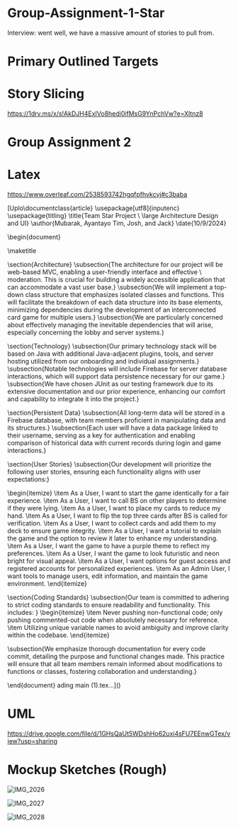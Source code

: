 # Group-Assignment-1-Star
Interview: went well, we have a massive amount of stories to pull from.

# Primary Outlined Targets

# Story Slicing
[https://1drv.ms/x/s!AkDJH4ExIVo8hedi0ifMsG9YnPchVw?e=Xltnz8
](https://onedrive.live.com/edit?id=3C5A2131811FC940!95204&resid=3C5A2131811FC940!95204&ithint=file%2cxlsx&authkey=!ABr06iYIycLPXmQ&wdo=2&cid=3c5a2131811fc940)

# Group Assignment 2

# Latex
https://www.overleaf.com/2538593742hgqfpfhvkcvj#c3baba

[Uplo\documentclass{article}
\usepackage[utf8]{inputenc}
\usepackage{titling}
\title{Team Star Project \\ \large Architecture Design and UI}
\author{Mubarak, Ayantayo Tim, Josh, and Jack}
\date{10/9/2024}

\begin{document}

\maketitle


\section{Architecture}
\subsection{The architecture for our project will be web-based MVC, enabling a user-friendly interface and effective \\ moderation. This is crucial for building a widely accessible application that can accommodate a vast user base.}
\subsection{We will implement a top-down class structure that emphasizes isolated classes and functions. This will facilitate the breakdown of each data structure into its base elements, minimizing dependencies during the development of an interconnected card game for multiple users.}
\subsection{We are particularly concerned about effectively managing the inevitable dependencies that will arise, especially concerning the lobby and server systems.}


\section{Technology}
\subsection{Our primary technology stack will be based on Java with additional Java-adjacent plugins, tools, and server hosting utilized from our onboarding and individual assignments.}
\subsection{Notable technologies will include Firebase for server database interactions, which will support data persistence necessary for our game.}
\subsection{We have chosen JUnit as our testing framework due to its extensive documentation and our prior experience, enhancing our comfort and capability to integrate it into the project.}


\section{Persistent Data}
\subsection{All long-term data will be stored in a Firebase database, with team members proficient in manipulating data and its structures.}
\subsection{Each user will have a data package linked to their username, serving as a key for authentication and enabling comparison of historical data with current records during login and game interactions.}

\section{User Stories}
\subsection{Our development will prioritize the following user stories, ensuring each functionality aligns with user expectations:}

\begin{itemize}
    \item As a User, I want to start the game identically for a fair experience.
    \item As a User, I want to call BS on other players to determine if they were lying.
    \item As a User, I want to place my cards to reduce my hand.
    \item As a User, I want to flip the top three cards after BS is called for verification.
    \item As a User, I want to collect cards and add them to my deck to ensure game integrity.
    \item As a User, I want a tutorial to explain the game and the option to review it later to enhance my understanding.
    \item As a User, I want the game to have a purple theme to reflect my preferences.
    \item As a User, I want the game to look futuristic and neon bright for visual appeal.
    \item As a User, I want options for guest access and registered accounts for personalized experiences.
    \item As an Admin User, I want tools to manage users, edit information, and maintain the game environment.
\end{itemize}


\section{Coding Standards}
\subsection{Our team is committed to adhering to strict coding standards to ensure readability and functionality. This includes:
}
\begin{itemize}
    \item Never pushing non-functional code; only pushing commented-out code when absolutely necessary for reference.
    \item Utilizing unique variable names to avoid ambiguity and improve clarity within the codebase.
\end{itemize}

\subsection{We emphasize thorough documentation for every code commit, detailing the purpose and functional changes made. This practice will ensure that all team members remain informed about modifications to functions or classes, fostering collaboration and understanding.}

\end{document}
ading main (1).tex…]()


# UML
https://drive.google.com/file/d/1GHsQaUt5WDshHo62uxi4sFU7EEnwGTex/view?usp=sharing
# Mockup Sketches (Rough)
![IMG_2026](https://github.com/user-attachments/assets/40cb9a81-c67d-438d-a088-a57df9b80a35)

![IMG_2027](https://github.com/user-attachments/assets/d8b68149-2ec2-494f-868a-750b74eddad3)


![IMG_2028](https://github.com/user-attachments/assets/edeba4b4-c309-4c16-8c6c-d80d18ef8ebb)
